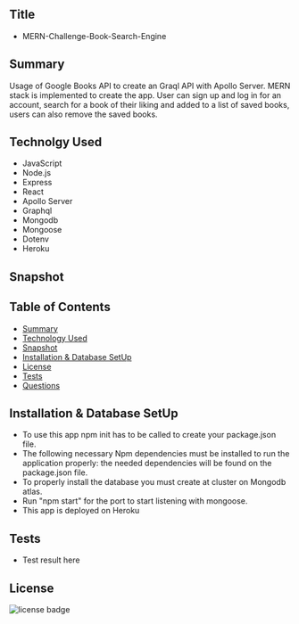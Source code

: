 ## Title

- MERN-Challenge-Book-Search-Engine

## Summary

Usage of Google Books API to create an Graql API with Apollo Server. MERN stack is implemented to create the app. User can sign up and log in for an account, search for a book of their liking and added to a list of saved books, users can also remove the saved books.

## Technolgy Used

- JavaScript
- Node.js
- Express
- React
- Apollo Server
- Graphql
- Mongodb
- Mongoose
- Dotenv
- Heroku

## Snapshot

<!-- [![Book Search](./Assets/BookSearchDemo.png)] -->

## Table of Contents

- [Summary](#Summary)
- [Technology Used](#Technolgy)
- [Snapshot](#Snapshot)
- [Installation & Database SetUp](#Installation)
- [License](#license)
- [Tests](#tests)
- [Questions](#questions)

## Installation & Database SetUp

- To use this app npm init has to be called to create your package.json file.
- The following necessary Npm dependencies must be installed to run the application properly: the needed dependencies will be found on the package.json file.
- To properly install the database you must create at cluster on Mongodb atlas.
- Run "npm start" for the port to start listening with mongoose.
- This app is deployed on Heroku

## Tests

- Test result here

## License

![license badge](https://img.shields.io/badge/license-MIT-brightgreen)
